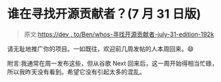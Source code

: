 # 谁在寻找开源贡献者？(7 月 31 日版)

> 原文:[https://dev . to/Ben/whos-寻找开源贡献者-july-31-edition-192k](https://dev.to/ben/whos-looking-for-open-source-contributors-july-31-edition-192k)

请无耻地推广你的项目。一如既往，欢迎前几周发帖的人本周回来。😄

附言:我通常在周一发布这些，但从谷歌 Next 回来后，这一周开始得相当忙碌，所以我昨天没有看到。希望它没有引起太多的混乱。